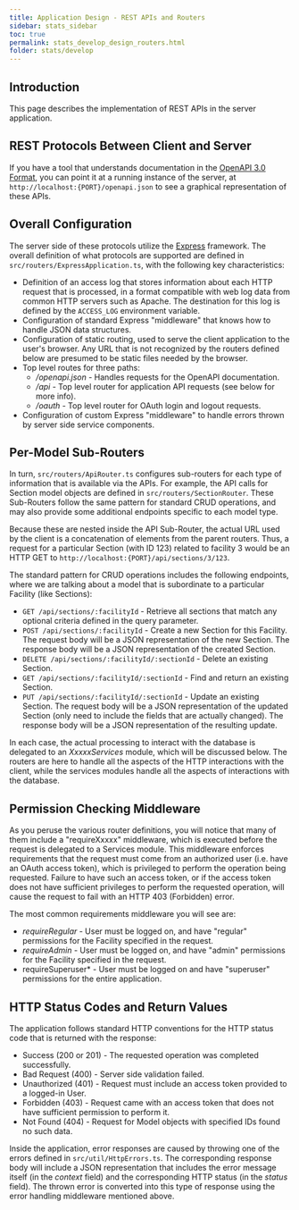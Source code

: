 ```yaml
---
title: Application Design - REST APIs and Routers
sidebar: stats_sidebar
toc: true
permalink: stats_develop_design_routers.html
folder: stats/develop
---
```


## Introduction

This page describes the implementation of REST APIs in the server application.

## REST Protocols Between Client and Server

If you have a tool that understands documentation in the
[OpenAPI 3.0 Format](https://swagger.io/specification/), you can point it
at a running instance of the server, at `http://localhost:{PORT}/openapi.json`
to see a graphical representation of these APIs.

## Overall Configuration

The server side of these protocols utilize the [Express](https://expressjs.com)
framework.  The overall definition of what protocols are supported are
defined in `src/routers/ExpressApplication.ts`, with the following
key characteristics:
* Definition of an access log that stores information about each HTTP
  request that is processed, in a format compatible with web log data
  from common HTTP servers such as Apache.  The destination for this
  log is defined by the `ACCESS_LOG` environment variable.
* Configuration of standard Express "middleware" that knows how to handle
  JSON data structures.
* Configuration of static routing, used to serve the client application
  to the user's browser.  Any URL that is not recognized by the routers
  defined below are presumed to be static files needed by the browser.
* Top level routes for three paths:
    * */openapi.json* - Handles requests for the OpenAPI documentation.
    * */api* - Top level router for application API requests (see below for more info).
    * */oauth* - Top level router for OAuth login and logout requests.
* Configuration of custom Express "middleware" to handle errors thrown
  by server side service components.

## Per-Model Sub-Routers

In turn, `src/routers/ApiRouter.ts` configures sub-routers for each type
of information that is available via the APIs.  For example, the API calls
for Section model objects are defined in `src/routers/SectionRouter`.  These
Sub-Routers follow the same pattern for standard CRUD operations, and may
also provide some additional endpoints specific to each model type.

Because these are nested inside the API Sub-Router, the actual URL used
by the client is a concatenation of elements from the parent routers.  Thus,
a request for a particular Section (with ID 123) related to facility 3 would be
an HTTP GET to `http://localhost:{PORT}/api/sections/3/123`.

The standard pattern for CRUD operations includes the following endpoints,
where we are talking about a model that is subordinate to a particular Facility
(like Sections):
* `GET /api/sections/:facilityId` - Retrieve all sections that match
  any optional criteria defined in the query parameter.
* `POST /api/sections/:facilityId` - Create a new Section for this Facility.
  The request body will be a JSON representation of the new Section.
  The response body will be a JSON representation of the created Section.
* `DELETE /api/sections/:facilityId/:sectionId` - Delete an existing Section.
* `GET /api/sections/:facilityId/:sectionId` - Find and return an existing Section.
* `PUT /api/sections/:facilityId/:sectionId` - Update an existing Section.
  The request body will be a JSON representation of the updated Section
  (only need to include the fields that are actually changed).
  The response body will be a JSON representation of the resulting update.

In each case, the actual processing to interact with the database is delegated
to an *XxxxxServices* module, which will be discussed below.  The routers are
here to handle all the aspects of the HTTP interactions with the client, while
the services modules handle all the aspects of interactions with the database.

## Permission Checking Middleware

As you peruse the various router definitions, you will notice that many of them
include a "requireXxxxx" middleware, which is executed before the request is
delegated to a Services module.  This middleware enforces requirements that
the request must come from an authorized user (i.e. have an OAuth access token),
which is privileged to perform the operation being requested.  Failure to have
such an access token, or if the access token does not have sufficient privileges
to perform the requested operation, will cause the request to fail with an
HTTP 403 (Forbidden) error.

The most common requirements middleware you will see are:
* *requireRegular* - User must be logged on, and have "regular" permissions
  for the Facility specified in the request.
* *requireAdmin* - User must be logged on, and have "admin" permissions
  for the Facility specified in the request.
* requireSuperuser* - User must be logged on and have "superuser" permissions
  for the entire application.

## HTTP Status Codes and Return Values

The application follows standard HTTP conventions for the HTTP status code
that is returned with the response:
* Success (200 or 201) - The requested operation was completed successfully.
* Bad Request (400) - Server side validation failed.
* Unauthorized (401) - Request must include an access token provided to
  a logged-in User.
* Forbidden (403) - Request came with an access token that does not have
  sufficient permission to perform it.
* Not Found (404) - Request for Model objects with specified IDs found no such data.

Inside the application, error responses are caused by throwing one of the
errors defined in `src/util/HttpErrors.ts`.  The corresponding response body
will include a JSON representation that includes the error message itself
(in the *context* field) and the corresponding HTTP status (in the *status* field).
The thrown error is converted into this type of response using the error handling
middleware mentioned above.
